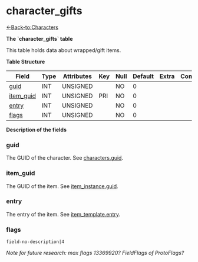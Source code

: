 # character\_gifts

[<-Back-to:Characters](database-characters)

**The \`character\_gifts\` table**

This table holds data about wrapped/gift items.

**Table Structure**

| Field          | Type | Attributes | Key | Null | Default | Extra | Comment |
| -------------- | ---- | ---------- | --- | ---- | ------- | ----- | ------- |
| [guid][1]      | INT  | UNSIGNED   |     | NO   | 0       |       |         |
| [item_guid][2] | INT  | UNSIGNED   | PRI | NO   | 0       |       |         |
| [entry][3]     | INT  | UNSIGNED   |     | NO   | 0       |       |         |
| [flags][4]     | INT  | UNSIGNED   |     | NO   | 0       |       |         |

[1]: #guid
[2]: #item_guid
[3]: #entry
[4]: #flags

**Description of the fields**

### guid

The GUID of the character. See [characters.guid](characters#guid).

### item\_guid

The GUID of the item. See [item\_instance.guid](item_instance#guid).

### entry

The entry of the item. See [item\_template.entry](item_template#entry).

### flags

`field-no-description|4`

*Note for future research: max flags 13369920? FieldFlags of ProtoFlags?*
